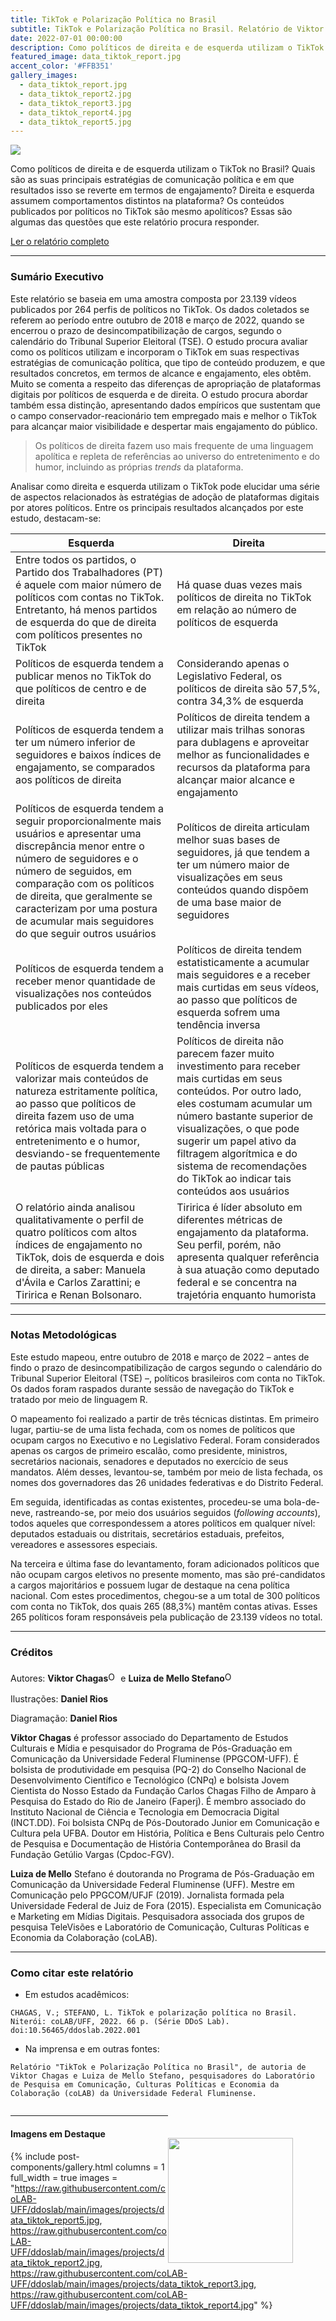 ```yaml
---
title: TikTok e Polarização Política no Brasil
subtitle: TikTok e Polarização Política no Brasil. Relatório de Viktor Chagas e Luiza de Mello Stefano
date: 2022-07-01 00:00:00
description: Como políticos de direita e de esquerda utilizam o TikTok no Brasil? Quais são as suas principais estratégias de comunicação política e em que resultados isso se reverte em termos de engajamento? Direita e esquerda assumem comportamentos distintos na plataforma? Os conteúdos publicados por políticos no TikTok são mesmo apolíticos? Essas são algumas das questões que este relatório procura responder.
featured_image: data_tiktok_report.jpg
accent_color: '#FFB351'
gallery_images:
  - data_tiktok_report.jpg
  - data_tiktok_report2.jpg
  - data_tiktok_report3.jpg
  - data_tiktok_report4.jpg
  - data_tiktok_report5.jpg
---
```


![](/images/data_tiktok_report.jpg)

Como políticos de direita e de esquerda utilizam o TikTok no Brasil? Quais são as suas principais estratégias de comunicação política e em que resultados isso se reverte em termos de engajamento? Direita e esquerda assumem comportamentos distintos na plataforma? Os conteúdos publicados por políticos no TikTok são mesmo apolíticos? Essas são algumas das questões que este relatório procura responder.

<a href="http://colab.uff.br/ddoslab/ddoslab_report_001_tiktok.pdf" class="button--fill">Ler o relatório completo</a>

<object data="{{ site.url }}{{ site.baseurl }}/_reports/ddoslab_report_001_tiktok.pdf" type="application/pdf"></object>



---

### Sumário Executivo

Este relatório se baseia em uma amostra composta por 23.139 vídeos publicados por 264 perfis de políticos no TikTok. Os dados coletados se referem ao período entre outubro de 2018 e março de 2022, quando se encerrou o prazo de desincompatibilização de cargos, segundo o calendário do Tribunal Superior Eleitoral (TSE). O estudo procura avaliar como os políticos utilizam e incorporam o TikTok em suas respectivas estratégias de comunicação política, que tipo de conteúdo produzem, e que resultados concretos, em termos de alcance e engajamento, eles obtêm. Muito se comenta a respeito das diferenças de apropriação de plataformas digitais por políticos de esquerda e de direita. O estudo procura abordar também essa distinção, apresentando dados empíricos que sustentam que o campo conservador-reacionário tem empregado mais e melhor o TikTok para alcançar maior visibilidade e despertar mais engajamento do público.

> Os políticos de direita fazem uso mais frequente de uma linguagem apolítica e repleta de referências ao universo do entretenimento e do humor, incluindo as próprias *trends* da plataforma. 

Analisar como direita e esquerda utilizam o TikTok pode elucidar uma série de aspectos relacionados às estratégias de adoção de plataformas digitais por atores políticos. Entre os principais resultados alcançados por este estudo, destacam-se:

| Esquerda                 | Direita        |
|----------------------|---------------|
| Entre todos os partidos, o Partido dos Trabalhadores (PT) é aquele com maior número de políticos com contas no TikTok. Entretanto, há menos partidos de esquerda do que de direita com políticos presentes no TikTok    | Há quase duas vezes mais políticos de direita no TikTok em relação ao número de políticos de esquerda |
| Políticos de esquerda tendem a publicar menos no TikTok do que políticos de centro e de direita   | Considerando apenas o Legislativo Federal, os políticos de direita são 57,5%, contra 34,3% de esquerda |
| Políticos de esquerda tendem a ter um número inferior de seguidores e baixos índices de engajamento, se comparados aos políticos de direita   | Políticos de direita tendem a utilizar mais trilhas sonoras para dublagens e aproveitar melhor as funcionalidades e recursos da plataforma para alcançar maior alcance e engajamento |
| Políticos de esquerda tendem a seguir proporcionalmente mais usuários e apresentar uma discrepância menor entre o número de seguidores e o número de seguidos, em comparação com os políticos de direita, que geralmente se caracterizam por uma postura de acumular mais seguidores do que seguir outros usuários | Políticos de direita articulam melhor suas bases de seguidores, já que tendem a  ter um número maior de visualizações em seus conteúdos quando dispõem de uma base maior de seguidores |
| Políticos de esquerda tendem a receber menor quantidade de visualizações nos conteúdos publicados por eles   | Políticos de direita tendem estatisticamente a acumular mais seguidores e a receber mais curtidas em seus vídeos, ao passo que políticos de esquerda sofrem uma tendência inversa |
| Políticos de esquerda tendem a valorizar mais conteúdos de natureza estritamente política, ao passo que políticos de direita fazem uso de uma retórica mais voltada para o entretenimento e o humor, desviando-se frequentemente de pautas públicas | Políticos de direita não parecem fazer muito investimento para receber mais curtidas em seus conteúdos. Por outro lado, eles costumam acumular um número bastante superior de visualizações, o que pode sugerir um papel ativo da filtragem algorítmica e do sistema de recomendações do TikTok ao indicar tais conteúdos aos usuários |
| O relatório ainda analisou qualitativamente o perfil de quatro políticos com altos índices de engajamento no TikTok, dois de esquerda e dois de direita, a saber: Manuela d'Ávila e Carlos Zarattini; e Tiririca e Renan Bolsonaro.   | Tiririca é líder absoluto em diferentes métricas de engajamento da plataforma. Seu perfil, porém, não apresenta qualquer referência à sua atuação como deputado federal e se concentra na trajetória enquanto humorista |

---

### Notas Metodológicas

Este estudo mapeou, entre outubro de 2018 e março de 2022 – antes de findo o prazo de desincompatibilização de cargos segundo o calendário do Tribunal Superior Eleitoral (TSE) –, políticos brasileiros com conta no TikTok. Os dados foram raspados durante sessão de navegação do TikTok e tratado por meio de linguagem R.

O mapeamento foi realizado a partir de três técnicas distintas. Em primeiro lugar, partiu-se de uma lista fechada, com os nomes de políticos que ocupam cargos no Executivo e no Legislativo Federal. Foram considerados apenas os cargos de primeiro escalão, como presidente, ministros, secretários nacionais, senadores e deputados no exercício de seus mandatos. Além desses, levantou-se, também por meio de lista fechada, os nomes dos governadores das 26 unidades federativas e do Distrito Federal.

Em seguida, identificadas as contas existentes, procedeu-se uma bola-de-neve, rastreando-se, por meio dos usuários seguidos (*following accounts*), todos aqueles que correspondessem a atores políticos em qualquer nível: deputados estaduais ou distritais, secretários estaduais, prefeitos, vereadores e assessores especiais.

Na terceira e última fase do levantamento, foram adicionados políticos que não ocupam cargos eletivos no presente momento, mas são pré-candidatos a cargos majoritários e possuem lugar de destaque na cena política nacional. Com estes procedimentos, chegou-se a um total de 300 políticos com conta no TikTok, dos quais 265 (88,3%) mantêm contas ativas. Esses 265 políticos foram responsáveis pela publicação de 23.139 vídeos no total.

---

### Créditos

Autores: **Viktor Chagas**<a href="https://orcid.org/0000-0002-1806-6062"><img alt="ORCID logo" style="width: 16px; height: 16px; max-width: none; display: inline; margin: 5px 0;" src="https://info.orcid.org/wp-content/uploads/2019/11/orcid_16x16.png" width="16" height="16" /></a> e **Luiza de Mello Stefano**<a href="https://orcid.org/0000-0002-3250-8437"><img alt="ORCID logo" style="width: 16px; height: 16px; max-width: none; display: inline; margin: 5px 0;" src="https://info.orcid.org/wp-content/uploads/2019/11/orcid_16x16.png" width="16" height="16" /></a>

Ilustrações: **Daniel Rios**

Diagramação: **Daniel Rios**

**Viktor Chagas** é professor associado do Departamento de Estudos Culturais e Mídia e pesquisador do Programa de Pós-Graduação em Comunicação da Universidade Federal Fluminense (PPGCOM-UFF). É bolsista de produtividade em pesquisa (PQ-2) do Conselho Nacional de Desenvolvimento Científico e Tecnológico (CNPq) e bolsista Jovem Cientista do Nosso Estado da Fundação Carlos Chagas Filho de Amparo à Pesquisa do Estado do Rio de Janeiro (Faperj). É membro associado do Instituto Nacional de Ciência e Tecnologia em Democracia Digital (INCT.DD). Foi bolsista CNPq de Pós-Doutorado Junior em Comunicação e Cultura pela UFBA. Doutor em História, Política e Bens Culturais pelo Centro de Pesquisa e Documentação de História Contemporânea do Brasil da Fundação Getúlio Vargas (Cpdoc-FGV).

**Luiza de Mello** Stefano é doutoranda no Programa de Pós-Graduação em Comunicação da Universidade Federal Fluminense (UFF). Mestre em Comunicação pelo PPGCOM/UFJF (2019). Jornalista formada pela Universidade Federal de Juiz de Fora (2015). Especialista em Comunicação e Marketing em Mídias Digitais. Pesquisadora associada dos grupos de pesquisa TeleVisões e Laboratório de Comunicação, Culturas Políticas e Economia da Colaboração (coLAB).

---

### Como citar este relatório


* Em estudos acadêmicos:

```
CHAGAS, V.; STEFANO, L. TikTok e polarização política no Brasil. Niterói: coLAB/UFF, 2022. 66 p. (Série DDoS Lab). doi:10.56465/ddoslab.2022.001
```


* Na imprensa e em outras fontes:

```
Relatório "TikTok e Polarização Política no Brasil", de autoria de Viktor Chagas e Luiza de Mello Stefano, pesquisadores do Laboratório de Pesquisa em Comunicação, Culturas Políticas e Economia da Colaboração (coLAB) da Universidade Federal Fluminense.
```

<div style="width: 50%;
min-width: 250px;
display: inline-block;
vertical-align: top; font-size: 0;">
<script type='text/javascript' src='https://d1bxh8uas1mnw7.cloudfront.net/assets/embed.js'></script>
<div data-badge-type="medium-donut" data-doi="10.56465/ddoslab.2022.001" data-condensed="true" data-hide-no-mentions="true" data-hide-less-than="10" class="altmetric-embed"></div>
</div><div style="width: 50%;
min-width: 250px;
display: inline-block;
vertical-align: top; font-size: 0; float: right; margin-top: 50px;">
<a href="https://dx.doi.org/10.56465/ddoslab.2022.001"><img src="http://img.shields.io/badge/DOI-10.56465/ddoslab.2022.001-FFB351.svg" alt="DOI:10.56465/ddoslab.2022.001" style="width: 200px; margin: 0px; max-width: none;"></a>
</div>

---

#### Imagens em Destaque

{% include post-components/gallery.html
	columns = 1
	full_width = true
	images = "https://raw.githubusercontent.com/coLAB-UFF/ddoslab/main/images/projects/data_tiktok_report5.jpg,
	https://raw.githubusercontent.com/coLAB-UFF/ddoslab/main/images/projects/data_tiktok_report2.jpg,
	https://raw.githubusercontent.com/coLAB-UFF/ddoslab/main/images/projects/data_tiktok_report3.jpg,
	https://raw.githubusercontent.com/coLAB-UFF/ddoslab/main/images/projects/data_tiktok_report4.jpg"
%}
